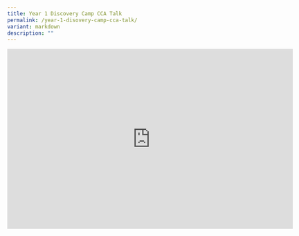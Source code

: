 ```yaml
---
title: Year 1 Discovery Camp CCA Talk
permalink: /year-1-disovery-camp-cca-talk/
variant: markdown
description: ""
---
```

<iframe allowfullscreen="" allow="accelerometer; autoplay; clipboard-write; encrypted-media; gyroscope; picture-in-picture; web-share" frameborder="0" title="YouTube video player" src="https://www.youtube.com/embed/w4BAB2mRHGo?si=ctWjE-2ZljbqyaAa" height="415" width="660"></iframe>

